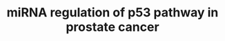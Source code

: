 ---
annotations:
- type: Disease Ontology
  value: prostate cancer
- type: Pathway Ontology
  value: cancer pathway
authors:
- Khanspers
- Egonw
- Fehrhart
description: 'Diagrammatic scheme depicting targeted p53 pathway-related genes by
  upregulated miRNAs in prostate tumor cells. An integrated in silico and computational
  prediction databases (DIANA-micro T-CDS, miRBase, and TargetScan) were employed
  section to predict potential targets of a subset of highly upregulated miRNAs (>2-fold)
  in prostate tumors.  Note that some targeting miRNAs were removed from the original
  publication figure for clarity. These are represented in supplementary table S3:
  http://journals.sagepub.com/doi/suppl/10.1177/1535370216681554.  Proteins on this
  pathway have targeted assays available via the [https://assays.cancer.gov/available_assays?wp_id=WP3982
  CPTAC Assay Portal]'
last-edited: 2019-11-29
organisms:
- Homo sapiens
redirect_from:
- /index.php/Pathway:WP3982
- /instance/WP3982
schema-jsonld:
- '@context': https://schema.org/
  '@id': https://wikipathways.github.io/pathways/WP3982.html
  '@type': Dataset
  creator:
    '@type': Organization
    name: WikiPathways
  description: 'Diagrammatic scheme depicting targeted p53 pathway-related genes by
    upregulated miRNAs in prostate tumor cells. An integrated in silico and computational
    prediction databases (DIANA-micro T-CDS, miRBase, and TargetScan) were employed
    section to predict potential targets of a subset of highly upregulated miRNAs
    (>2-fold) in prostate tumors.  Note that some targeting miRNAs were removed from
    the original publication figure for clarity. These are represented in supplementary
    table S3: http://journals.sagepub.com/doi/suppl/10.1177/1535370216681554.  Proteins
    on this pathway have targeted assays available via the [https://assays.cancer.gov/available_assays?wp_id=WP3982
    CPTAC Assay Portal]'
  keywords:
  - MIR4491
  - CASP3
  - PTEN
  - CHEK2
  - ROS
  - MIR320A
  - MDM2
  - Scotin
  - TP53
  - SESN3
  - BAX
  - SERPINE1
  - MIR19a
  - APAF1
  - BBC3
  - ATM
  - MIR27B
  - PERP
  - CASP8
  - PMAIP1
  - nitric oxide
  - P48
  - MIR182
  - CASP9
  - MIR548C
  - MIR4482
  - DNA
  - SIAH1
  - BID
  - TNFRSF10B
  - MIR1305
  - EI24
  - CYS1
  - ZMAT3
  - MIR548B
  - TP53AIP1
  license: CC0
  name: miRNA regulation of p53 pathway in prostate cancer
seo: CreativeWork
title: miRNA regulation of p53 pathway in prostate cancer
wpid: WP3982
---